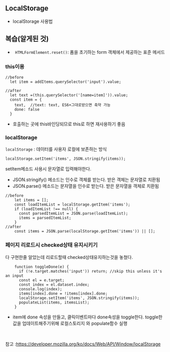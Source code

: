 ## LocalStorage

- localStorage 사용법

## 복습(알게된 것)   

+ ``` HTMLFormElement.reset()```: 폼을 초기하는 form 객체에서 제공하는 표준 메서드   

### this이용
```
//before
  let item = addItems.querySelector('input').value;

//after
  let text =(this.querySelector('[name=item]')).value;
  const item = {
    text,  //text: text, ES6+그대로받으면 축약 가능 
    done: false
  }
```
+ 호출하는 곳에 this바인딩되므로 this로 하면 재사용하기 좋음

### localStorage

```localStorage``` : 데이터를 사용자 로컬에 보존하는 방식
```
localStorage.setItem('items', JSON.stringify(items));
```
setItem메소드 사용시 문자열로 입력해야한다.

- JSON.stringify() 메소드는 인수로 객체를 받는다. 받은 객체는 문자열로 치환됨
- JSON.parse() 메소드는 문자열을 인수로 받는다. 받은 문자열을 객체로 치환됨

```
//before
    let items = [];
    const loadItemList = localStorage.getItem('items');
    if (loadItemList !== null) {
      const parsedItemList = JSON.parse(loadItemList);
      items = parsedItemList;
    }
//after
    const items = JSON.parse(localStorage.getItem('items')) || [];

```


### 페이지 리로드시 checked상태 유지시키기
다 구현한줄 알았는데 리로드할때 checked상태유지하는것을 놓쳤다.
```
    function toggleDone(e) {
      if (!e.target.matches('input')) return; //skip this unless it's an input
      const el = e.target;
      const index = el.dataset.index;
      console.log(index);
      items[index].done = !items[index].done;
      localStorage.setItem('items', JSON.stringify(items));
      populateList(items, itemsList);
    }

```
+ item에 done 속성을 만들고, 클릭이벤트마다 done속성을 toggle한다. toggle한 값을 업데이트해주기위해 로컬스토리지 와 populate함수 실행   

<br/>

참고 :https://developer.mozilla.org/ko/docs/Web/API/Window/localStorage